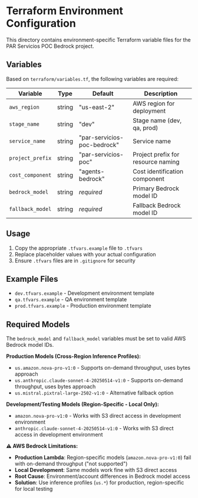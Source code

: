 # Terraform Environment Configuration

This directory contains environment-specific Terraform variable files for the PAR Servicios POC Bedrock project.

## Variables

Based on `terraform/variables.tf`, the following variables are required:

| Variable | Type | Default | Description |
|----------|------|---------|-------------|
| `aws_region` | string | "us-east-2" | AWS region for deployment |
| `stage_name` | string | "dev" | Stage name (dev, qa, prod) |
| `service_name` | string | "par-servicios-poc-bedrock" | Service name |
| `project_prefix` | string | "par-servicios-poc" | Project prefix for resource naming |
| `cost_component` | string | "agents-bedrock" | Cost identification component |
| `bedrock_model` | string | *required* | Primary Bedrock model ID |
| `fallback_model` | string | *required* | Fallback Bedrock model ID |

## Usage

1. Copy the appropriate `.tfvars.example` file to `.tfvars`
2. Replace placeholder values with your actual configuration
3. Ensure `.tfvars` files are in `.gitignore` for security

## Example Files

- `dev.tfvars.example` - Development environment template
- `qa.tfvars.example` - QA environment template
- `prod.tfvars.example` - Production environment template

## Required Models

The `bedrock_model` and `fallback_model` variables must be set to valid AWS Bedrock model IDs.

**Production Models (Cross-Region Inference Profiles):**

- `us.amazon.nova-pro-v1:0` - Supports on-demand throughput, uses bytes approach
- `us.anthropic.claude-sonnet-4-20250514-v1:0` - Supports on-demand throughput, uses bytes approach
- `us.mistral.pixtral-large-2502-v1:0` - Alternative fallback option

**Development/Testing Models (Region-Specific - Local Only):**

- `amazon.nova-pro-v1:0` - Works with S3 direct access in development environment
- `anthropic.claude-sonnet-4-20250514-v1:0` - Works with S3 direct access in development environment

**⚠️ AWS Bedrock Limitations:**

- **Production Lambda**: Region-specific models (`amazon.nova-pro-v1:0`) fail with on-demand throughput ("not supported")
- **Local Development**: Same models work fine with S3 direct access
- **Root Cause**: Environment/account differences in Bedrock model access
- **Solution**: Use inference profiles (`us.*`) for production, region-specific for local testing
